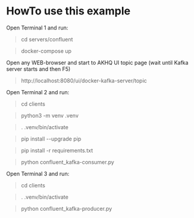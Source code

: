 # HowTo use this example

Open Terminal 1 and run:
> cd servers/confluent

> docker-compose up

Open any WEB-browser and start to AKHQ UI topic page
(wait until Kafka server starts and then F5)
> http://localhost:8080/ui/docker-kafka-server/topic

Open Terminal 2 and run:
> cd clients

> python3 -m venv .venv

> . .venv/bin/activate

> pip install --upgrade pip

> pip install -r requirements.txt

> python confluent_kafka-consumer.py

Open Terminal 3 and run:
> cd clients

> . .venv/bin/activate

> python confluent_kafka-producer.py
